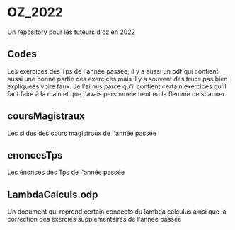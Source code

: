 # OZ_2022
Un repository pour les tuteurs d'oz en 2022
## Codes
Les exercices des Tps de l'année passée, il y a aussi un pdf qui contient aussi une bonne partie des exercices mais il y a souvent des trucs pas bien expliqueés voire faux. Je l'ai mis parce qu'il contient certain exercices qu'il faut faire à la main et que j'avais personnelement eu la flemme de scanner.
## coursMagistraux
Les slides des cours magistraux de l'année passée
## enoncesTps
Les énoncés des Tps de l'année passée
## LambdaCalculs.odp
Un document qui reprend certain concepts du lambda calculus ainsi que la correction des exercies supplémentaires de l'année passée 

